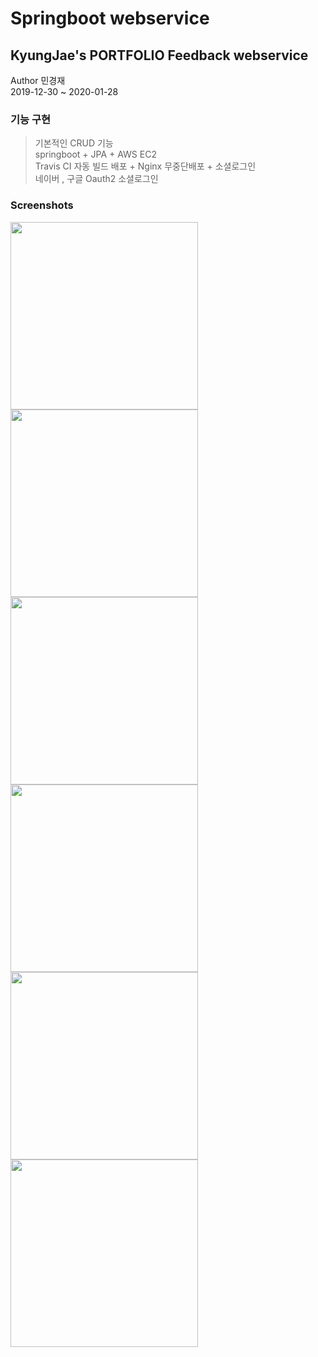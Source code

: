 Springboot webservice
============ 
KyungJae's PORTFOLIO Feedback webservice
- 
Author 민경재 <br>
2019-12-30 ~ 2020-01-28<br>

### 기능 구현

> 기본적인 CRUD 기능 <br>
> springboot + JPA + AWS EC2  <br>
> Travis CI 자동 빌드 배포 + Nginx 무중단배포 + 소셜로그인<br>
> 네이버 , 구글 Oauth2 소셜로그인<br>

### Screenshots

<div>
    <img width ="300" src = "https://user-images.githubusercontent.com/43604493/79239306-60659980-7eab-11ea-8cc3-10b35bb6e8c7.JPG">
    <img width ="300" src = "https://user-images.githubusercontent.com/43604493/79239311-622f5d00-7eab-11ea-8863-40ecb463d531.JPG">
</div>
<div>
    <img width ="300" src = "https://user-images.githubusercontent.com/43604493/79239312-63608a00-7eab-11ea-809d-c649a941808c.JPG">
    <img width ="300" src = "https://user-images.githubusercontent.com/43604493/79239318-652a4d80-7eab-11ea-8f0e-9f3c1c4de000.JPG">
</div>
<div>
    <img width ="300" src = "https://user-images.githubusercontent.com/43604493/79239324-66f41100-7eab-11ea-9a4f-719243bc31d8.JPG">
    <img width ="300" src = "https://user-images.githubusercontent.com/43604493/79239340-6c515b80-7eab-11ea-9eda-fba24c9e631a.JPG">
</div>
